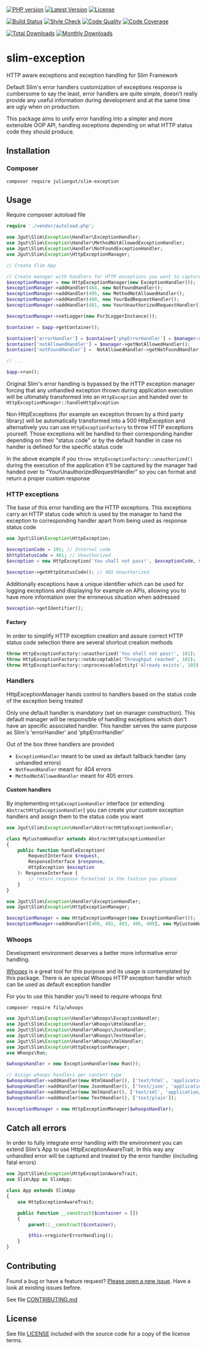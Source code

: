 [![PHP version](https://img.shields.io/badge/PHP-%3E%3D7-8892BF.svg?style=flat-square)](http://php.net)
[![Latest Version](https://img.shields.io/packagist/v/juliangut/slim-exception.svg?style=flat-square)](https://packagist.org/packages/juliangut/slim-exception)
[![License](https://img.shields.io/github/license/juliangut/slim-exception.svg?style=flat-square)](https://github.com/juliangut/slim-exception/blob/master/LICENSE)

[![Build Status](https://img.shields.io/travis/juliangut/slim-exception.svg?style=flat-square)](https://travis-ci.org/juliangut/slim-exception)
[![Style Check](https://styleci.io/repos/98827578/shield)](https://styleci.io/repos/98827578)
[![Code Quality](https://img.shields.io/scrutinizer/g/juliangut/slim-exception.svg?style=flat-square)](https://scrutinizer-ci.com/g/juliangut/slim-exception)
[![Code Coverage](https://img.shields.io/coveralls/juliangut/slim-exception.svg?style=flat-square)](https://coveralls.io/github/juliangut/slim-exception)

[![Total Downloads](https://img.shields.io/packagist/dt/juliangut/slim-exception.svg?style=flat-square)](https://packagist.org/packages/juliangut/slim-exception/stats)
[![Monthly Downloads](https://img.shields.io/packagist/dm/juliangut/slim-exception.svg?style=flat-square)](https://packagist.org/packages/juliangut/slim-exception/stats)

# slim-exception

HTTP aware exceptions and exception handling for Slim Framework

Default Slim's error handlers customization of exceptions response is cumbersome to say the least, error handlers are quite simple, doesn't really provide any useful information during development and at the same time are ugly when on production.

This package aims to unify error handling into a simpler and more extensible OOP API, handling exceptions depending on what HTTP status code they should produce.

## Installation

### Composer

```
composer require juliangut/slim-exception
```

## Usage

Require composer autoload file

```php
require './vendor/autoload.php';

use Jgut\Slim\Exception\Handler\ExceptionHandler;
use Jgut\Slim\Exception\Handler\MethodNotAllowedExceptionHandler;
use Jgut\Slim\Exception\Handler\NotFoundExceptionHandler;
use Jgut\Slim\Exception\HttpExceptionManager;

// Create Slim App

// Create manager with handlers for HTTP exceptions you want to capture
$exceptionManager = new HttpExceptionManager(new ExceptionHandler());
$exceptionManager->addHandler(404, new NotFoundHandler();
$exceptionManager->addHandler(405, new MethodNotAllowedHandler();
$exceptionManager->addHandler(400, new YourBadRequestHandler();
$exceptionManager->addHandler(401, new YourUnauthorizedRequestHandler();

$exceptionManager->setLogger(new Psr3LoggerInstance());

$container = $app->getContainer();

$container['errorHandler'] = $container['phpErrorHandler'] = $manager->getErrorHandler();
$container['notAllowedHandler'] = $manager->getNotAllowedHandler();
$container['notFoundHandler'] =  NotAllowedHandler->getNotFoundHandler();

// ...

$app->run();
```

Original Slim's error handling is bypassed by the HTTP exception manager forcing that any unhandled exception thrown during application execution will be ultimately transformed into an `HttpException` and handed over to `HttpExceptionManager::handleHttpException`

Non HttpExceptions (for example an exception thrown by a third party library) will be automatically transformed into a 500 HttpException and alternatively you can use `HttpExceptionFactory` to throw HTTP exceptions yourself. Those exceptions will be handled to their corresponding handler depending on their "status code" or by the default handler in case no handler is defined for the specific status code

In the above example if you `throw HttpExceptionFactory::unauthorized()` during the execution of the application it'll be captured by the manager had handed over to "YourUnauthorizedRequestHandler" so you can format and return a proper custom response

### HTTP exceptions

The base of this error handling are the HTTP exceptions. This exceptions carry an HTTP status code which is used by the manager to hand the exception to corresponding handler apart from being used as response status code

```php
use Jgut\Slim\Exception\HttpException;

$exceptionCode = 101; // Internal code
$httpStatusCode = 401; // Unauthorized
$exception = new HttpException('You shall not pass!', $exceptionCode, $httpStatusCode);

$exception->getHttpStatusCode(); // 401 Unauthorized
```

Additionally exceptions have a unique identifier which can be used for logging exceptions and displaying for example on APIs, allowing you to have more information over the erroneous situation when addressed

```php
$exception->getIdentifier();
```

#### Factory

In order to simplify HTTP exception creation and assure correct HTTP status code selection there are several shortcut creation methods

```php
throw HttpExceptionFactory::unauthorized('You shall not pass!', 101);
throw HttpExceptionFactory::notAcceptable('Throughput reached', 102);
throw HttpExceptionFactory::unprocessableEntity('Already exists', 103);
``` 

### Handlers

HttpExceptionManager hands control to handlers based on the status code of the exception being treated

Only one default handler is mandatory (set on manager construction). This default manager will be responsible of handling exceptions which don't have an specific associated handler. This handler serves the same purpose as Slim's 'errorHandler' and 'phpErrorHandler'

Out of the box three handlers are provided

* `ExceptionHandler` meant to be used as default fallback handler (any unhandled errors)
* `NotFoundHandler` meant for 404 errors
* `MethodNotAllowedHandler` meant for 405 errors

#### Custom handlers

By implementing `HttpExceptionHandler` interface (or extending `AbstractHttpExceptionHandler`) you can create your custom exception handlers and assign them to the status code you want

```php
use Jgut\Slim\Exception\Handler\AbstractHttpExceptionHandler;

class MyCustomHandler extends AbstractHttpExceptionHandler
{
    public function handleException(
        RequestInterface $request,
        ResponseInterface $response,
        HttpException $exception
    ): ResponseInterface {
        // return response formatted in the fashion you please
    }
}
``` 

```php
use Jgut\Slim\Exception\Handler\ExceptionHandler;
use Jgut\Slim\Exception\HttpExceptionManager;

$exceptionManager = new HttpExceptionManager(new ExceptionHandler());
$exceptionManager->addHandler([400, 401, 403, 406, 409], new MyCustomHandler();
``` 

### Whoops

Development environment deserves a better more informative error handling.

[Whoops](https://github.com/filp/whoops) is a great tool for this purpose and its usage is contemplated by this package. There is an special Whoops HTTP exception handler which can be used as default exception handler

For you to use this handler you'll need to require whoops first

```
composer require filp/whoops
```

```php
use Jgut\Slim\Exception\Handler\Whoops\ExceptionHandler;
use Jgut\Slim\Exception\Handler\Whoops\HtmlHandler;
use Jgut\Slim\Exception\Handler\Whoops\JsonHandler;
use Jgut\Slim\Exception\Handler\Whoops\TextHandler;
use Jgut\Slim\Exception\Handler\Whoops\XmlHandler;
use Jgut\Slim\Exception\HttpExceptionManager;
use Whoops\Run;

$whoopsHandler = new ExceptionHandler(new Run());

// Assign whoops handlers per content type
$whoopsHandler->addHandler(new HtmlHandler(), ['text/html', 'application/xhtml+xml']);
$whoopsHandler->addHandler(new JsonHandler(), ['text/json', 'application/json', 'application/x-json']);
$whoopsHandler->addHandler(new XmlHandler(), ['text/xml', 'application/xml', 'application/x-xml']);
$whoopsHandler->addHandler(new TextHandler(), ['text/plain']);

$exceptionManager = new HttpExceptionManager($whoopsHandler);
```

## Catch all errors

In order to fully integrate error handling with the environment you can extend Slim's App to use HttpExceptionAwareTrait. In this way any unhandled error will be captured and treated by the error handler (including fatal errors)

```php
use Jgut\Slim\Exception\HttpExceptionAwareTrait;
use Slim\App as SlimApp; 

class App extends SlimApp
{
    use HttpExceptionAwareTrait;

    public function __construct($container = [])
    {
        parent::__construct($container);

        $this->registerErrorHandling();
    }
}
```

## Contributing

Found a bug or have a feature request? [Please open a new issue](https://github.com/juliangut/slim-exception/issues). Have a look at existing issues before.

See file [CONTRIBUTING.md](https://github.com/juliangut/slim-exception/blob/master/CONTRIBUTING.md)

## License

See file [LICENSE](https://github.com/juliangut/slim-exception/blob/master/LICENSE) included with the source code for a copy of the license terms.
